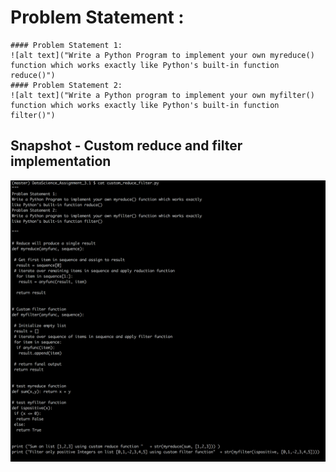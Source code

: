 # Problem Statement :
```
#### Problem Statement​ ​1:
![alt text]("Write a Python Program to implement your own myreduce() function which works exactly like Python's built-in function reduce()")
#### Problem Statement​ ​2:
![alt text]("Write a Python program to implement your own myfilter() function which works exactly like Python's built-in function filter()")
```

## Snapshot - Custom reduce and filter implementation 


![alt text](screenshots/custom_reduce_filter.png "cutom reduce and filter implementation")

